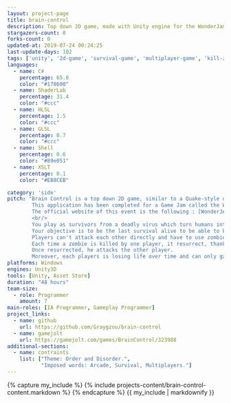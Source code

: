 ```yaml
---
layout: project-page
title: brain-control
description: Top down 2D game, made with Unity engine for the WonderJam 2018.
stargazers-count: 0
forks-count: 0
updated-at: 2019-07-24 00:24:25
last-update-days: 102
tags: ['unity', '2d-game', 'survival-game', 'multiplayer-game', 'kill-zombies', 'steering-behaviors']
languages: 
  - name: C#
    percentage: 65.8
    color: "#178600"
  - name: ShaderLab
    percentage: 31.4
    color: "#ccc"
  - name: HLSL
    percentage: 1.5
    color: "#ccc"
  - name: GLSL
    percentage: 0.7
    color: "#ccc"
  - name: Shell
    percentage: 0.6
    color: "#89e051"
  - name: XSLT
    percentage: 0.1
    color: "#EB8CEB"

category: 'side'
pitch: "Brain Control is a top down 2D game, similar to a Quake-style deathmatch.
        This application has been completed for a Game Jam called the WonderJAM organized by the Université du Québec &#224 Chicoutimi (UQAC).
        The official website of this event is the following : [WonderJAM Winter 2018](http://jam.aemi.ca/).
        <br/>
        You play as survivors from a deadly virus which turn humans into zombies.
        Your objective is to be the last survival alive to be able to build an army of zombies.
        Players can't attack each other directly and have to use zombies to do so.
        Each time a zombie is killed by one player, it resurrect, thanks to the bullets they used.
        Once resurrected, he attacks the other player.
        Moreover, each players is losing life over time and can only gain back some by killing standard zombies."
platforms: Windows
engines: Unity3D
tools: [Unity, Asset Store]
duration: "48 hours"
team-size:
  - role: Programmer
    amount: 7
main-roles: [IA Programmer, Gameplay Programmer]
project_links:
  - name: github
    url: https://github.com/Graygzou/brain-control
  - name: gamejolt
    url: https://gamejolt.com/games/BrainControl/323988
additional-sections:
  - name: contraints
    list: ["Theme: Order and Disorder.",
           "Imposed words: Arcade, Survival, Multiplayers."]
---
```

<!---
Gregoire Boiron <gregoire.boiron@gmail.com>
Copyright (c) 2018-2019 Gregoire Boiron  All Rights Reserved.
--->

{% capture my_include %}
{% include projects-content/brain-control-content.markdown %}
{% endcapture %}
{{ my_include | markdownify }}
